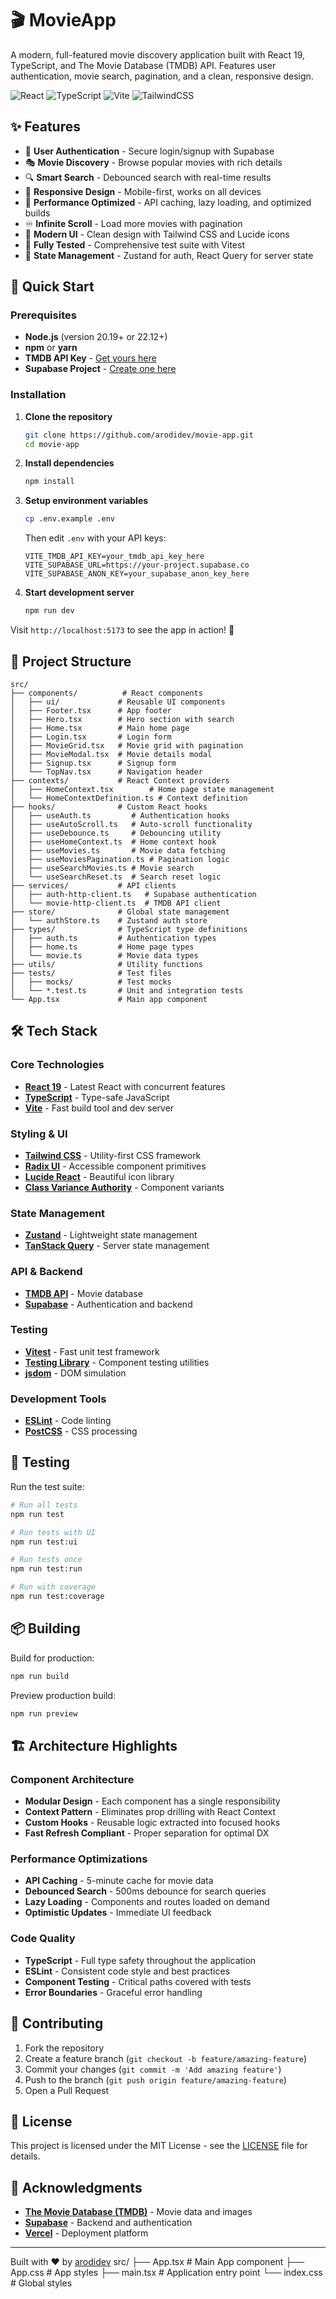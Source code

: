 # 🎬 MovieApp

A modern, full-featured movie discovery application built with React 19, TypeScript, and The Movie Database (TMDB) API. Features user authentication, movie search, pagination, and a clean, responsive design.

![React](https://img.shields.io/badge/React-19.1.1-blue.svg)
![TypeScript](https://img.shields.io/badge/TypeScript-5.7.3-blue.svg)
![Vite](https://img.shields.io/badge/Vite-7.1.5-purple.svg)
![TailwindCSS](https://img.shields.io/badge/TailwindCSS-4.1.13-teal.svg)

## ✨ Features

- 🔐 **User Authentication** - Secure login/signup with Supabase
- 🎭 **Movie Discovery** - Browse popular movies with rich details
- 🔍 **Smart Search** - Debounced search with real-time results
- 📱 **Responsive Design** - Mobile-first, works on all devices
- 🚀 **Performance Optimized** - API caching, lazy loading, and optimized builds
- ♾️ **Infinite Scroll** - Load more movies with pagination
- 🎨 **Modern UI** - Clean design with Tailwind CSS and Lucide icons
- 🧪 **Fully Tested** - Comprehensive test suite with Vitest
- 🔄 **State Management** - Zustand for auth, React Query for server state

## 🚀 Quick Start

### Prerequisites

- **Node.js** (version 20.19+ or 22.12+)
- **npm** or **yarn**
- **TMDB API Key** - [Get yours here](https://www.themoviedb.org/settings/api)
- **Supabase Project** - [Create one here](https://supabase.com)

### Installation

1. **Clone the repository**
   ```bash
   git clone https://github.com/arodidev/movie-app.git
   cd movie-app
   ```

2. **Install dependencies**
   ```bash
   npm install
   ```

3. **Setup environment variables**
   ```bash
   cp .env.example .env
   ```
   
   Then edit `.env` with your API keys:
   ```env
   VITE_TMDB_API_KEY=your_tmdb_api_key_here
   VITE_SUPABASE_URL=https://your-project.supabase.co
   VITE_SUPABASE_ANON_KEY=your_supabase_anon_key_here
   ```

4. **Start development server**
   ```bash
   npm run dev
   ```

Visit `http://localhost:5173` to see the app in action! 🎉

## 📁 Project Structure

```
src/
├── components/          # React components
│   ├── ui/             # Reusable UI components
│   ├── Footer.tsx      # App footer
│   ├── Hero.tsx        # Hero section with search
│   ├── Home.tsx        # Main home page
│   ├── Login.tsx       # Login form
│   ├── MovieGrid.tsx   # Movie grid with pagination
│   ├── MovieModal.tsx  # Movie details modal
│   ├── Signup.tsx      # Signup form
│   └── TopNav.tsx      # Navigation header
├── contexts/           # React Context providers
│   ├── HomeContext.tsx        # Home page state management
│   └── HomeContextDefinition.ts # Context definition
├── hooks/              # Custom React hooks
│   ├── useAuth.ts         # Authentication hooks
│   ├── useAutoScroll.ts   # Auto-scroll functionality
│   ├── useDebounce.ts     # Debouncing utility
│   ├── useHomeContext.ts  # Home context hook
│   ├── useMovies.ts       # Movie data fetching
│   ├── useMoviesPagination.ts # Pagination logic
│   ├── useSearchMovies.ts # Movie search
│   └── useSearchReset.ts  # Search reset logic
├── services/           # API clients
│   ├── auth-http-client.ts   # Supabase authentication
│   └── movie-http-client.ts  # TMDB API client
├── store/              # Global state management
│   └── authStore.ts    # Zustand auth store
├── types/              # TypeScript type definitions
│   ├── auth.ts         # Authentication types
│   ├── home.ts         # Home page types
│   └── movie.ts        # Movie data types
├── utils/              # Utility functions
├── tests/              # Test files
│   ├── mocks/          # Test mocks
│   └── *.test.ts       # Unit and integration tests
└── App.tsx             # Main app component
```

## 🛠️ Tech Stack

### Core Technologies
- **[React 19](https://react.dev/)** - Latest React with concurrent features
- **[TypeScript](https://www.typescriptlang.org/)** - Type-safe JavaScript
- **[Vite](https://vitejs.dev/)** - Fast build tool and dev server

### Styling & UI
- **[Tailwind CSS](https://tailwindcss.com/)** - Utility-first CSS framework
- **[Radix UI](https://www.radix-ui.com/)** - Accessible component primitives
- **[Lucide React](https://lucide.dev/)** - Beautiful icon library
- **[Class Variance Authority](https://cva.style/)** - Component variants

### State Management
- **[Zustand](https://zustand-demo.pmnd.rs/)** - Lightweight state management
- **[TanStack Query](https://tanstack.com/query)** - Server state management

### API & Backend
- **[TMDB API](https://www.themoviedb.org/documentation/api)** - Movie database
- **[Supabase](https://supabase.com/)** - Authentication and backend

### Testing
- **[Vitest](https://vitest.dev/)** - Fast unit test framework
- **[Testing Library](https://testing-library.com/)** - Component testing utilities
- **[jsdom](https://github.com/jsdom/jsdom)** - DOM simulation

### Development Tools
- **[ESLint](https://eslint.org/)** - Code linting
- **[PostCSS](https://postcss.org/)** - CSS processing

## 🧪 Testing

Run the test suite:

```bash
# Run all tests
npm run test

# Run tests with UI
npm run test:ui

# Run tests once
npm run test:run

# Run with coverage
npm run test:coverage
```

## 📦 Building

Build for production:

```bash
npm run build
```

Preview production build:

```bash
npm run preview
```

## 🏗️ Architecture Highlights

### Component Architecture
- **Modular Design** - Each component has a single responsibility
- **Context Pattern** - Eliminates prop drilling with React Context
- **Custom Hooks** - Reusable logic extracted into focused hooks
- **Fast Refresh Compliant** - Proper separation for optimal DX

### Performance Optimizations
- **API Caching** - 5-minute cache for movie data
- **Debounced Search** - 500ms debounce for search queries
- **Lazy Loading** - Components and routes loaded on demand
- **Optimistic Updates** - Immediate UI feedback

### Code Quality
- **TypeScript** - Full type safety throughout the application
- **ESLint** - Consistent code style and best practices
- **Component Testing** - Critical paths covered with tests
- **Error Boundaries** - Graceful error handling

## 🤝 Contributing

1. Fork the repository
2. Create a feature branch (`git checkout -b feature/amazing-feature`)
3. Commit your changes (`git commit -m 'Add amazing feature'`)
4. Push to the branch (`git push origin feature/amazing-feature`)
5. Open a Pull Request

## 📝 License

This project is licensed under the MIT License - see the [LICENSE](LICENSE) file for details.

## 🙏 Acknowledgments

- **[The Movie Database (TMDB)](https://www.themoviedb.org/)** - Movie data and images
- **[Supabase](https://supabase.com/)** - Backend and authentication
- **[Vercel](https://vercel.com/)** - Deployment platform

---

Built with ❤️ by [arodidev](https://github.com/arodidev)
src/
├── App.tsx        # Main App component
├── App.css        # App styles
├── main.tsx       # Application entry point
└── index.css      # Global styles
```
```
